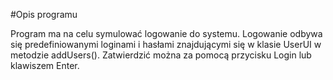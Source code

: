 #Opis programu

Program ma na celu symulować logowanie do systemu. Logowanie odbywa się predefiniowanymi loginami
i hasłami znajdującymi się w klasie UserUI w metodzie addUsers(). Zatwierdzić można za pomocą
przycisku Login lub klawiszem Enter.